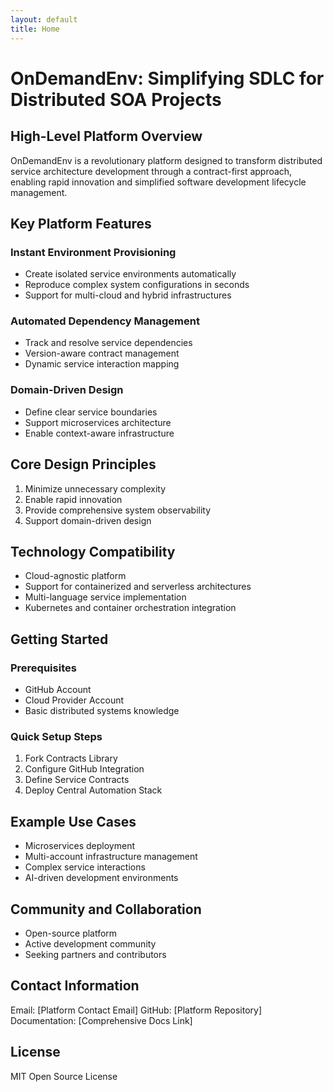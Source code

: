```yaml
---
layout: default
title: Home
---
```


# OnDemandEnv: Simplifying SDLC for Distributed SOA Projects

## High-Level Platform Overview

OnDemandEnv is a revolutionary platform designed to transform distributed service architecture development through a contract-first approach, enabling rapid innovation and simplified software development lifecycle management.

## Key Platform Features

### Instant Environment Provisioning
- Create isolated service environments automatically
- Reproduce complex system configurations in seconds
- Support for multi-cloud and hybrid infrastructures

### Automated Dependency Management
- Track and resolve service dependencies
- Version-aware contract management
- Dynamic service interaction mapping

### Domain-Driven Design
- Define clear service boundaries
- Support microservices architecture
- Enable context-aware infrastructure

## Core Design Principles

1. Minimize unnecessary complexity
2. Enable rapid innovation
3. Provide comprehensive system observability
4. Support domain-driven design

## Technology Compatibility

- Cloud-agnostic platform
- Support for containerized and serverless architectures
- Multi-language service implementation
- Kubernetes and container orchestration integration

## Getting Started

### Prerequisites
- GitHub Account
- Cloud Provider Account
- Basic distributed systems knowledge

### Quick Setup Steps
1. Fork Contracts Library
2. Configure GitHub Integration
3. Define Service Contracts
4. Deploy Central Automation Stack

## Example Use Cases

- Microservices deployment
- Multi-account infrastructure management
- Complex service interactions
- AI-driven development environments

## Community and Collaboration

- Open-source platform
- Active development community
- Seeking partners and contributors

## Contact Information

Email: [Platform Contact Email]
GitHub: [Platform Repository]
Documentation: [Comprehensive Docs Link]

## License

MIT Open Source License